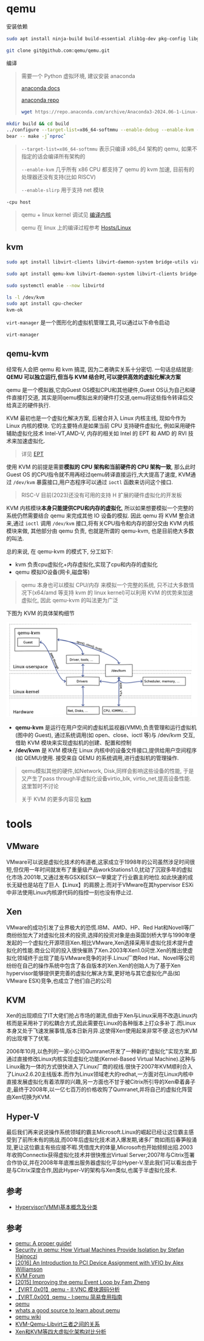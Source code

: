 
# qemu

安装依赖

```bash
sudo apt install ninja-build build-essential zlib1g-dev pkg-config libglib2.0-dev binutils-dev libpixman-1-dev libfdt-dev
```

```bash
git clone git@github.com:qemu/qemu.git
```

编译

> 需要一个 Python 虚拟环境, 建议安装 anaconda
>
> [anaconda docs](https://docs.anaconda.com/anaconda/install/linux/)
>
> [anaconda repo](https://repo.anaconda.com/archive/)
>
> ```bash
> wget https://repo.anaconda.com/archive/Anaconda3-2024.06-1-Linux-x86_64.sh
> ```

```bash
mkdir build && cd build
../configure --target-list=x86_64-softmmu --enable-debug --enable-kvm --enable-slirp
bear -- make -j`nproc`
```

> `--target-list=x86_64-softmmu` 表示只编译 x86_64 架构的 qemu, 如果不指定的话会编译所有架构的
>
> `--enable-kvm` 几乎所有 x86 CPU 都支持了 qemu 的 kvm 加速, 目前有的处理器还没有支持(比如 RISCV)
> 
> `--enable-slirp` 用于支持 net 模块

```bash
-cpu host
```

> qemu + linux kernel 调试见 [编译内核](https://luzhixing12345.github.io/klinux/articles/%E5%BF%AB%E9%80%9F%E5%BC%80%E5%A7%8B/%E7%BC%96%E8%AF%91%E5%86%85%E6%A0%B8/)
>
> qemu 在 linux 上的编译过程参考 [Hosts/Linux](https://wiki.qemu.org/Hosts/Linux)

## kvm

```bash
sudo apt install libvirt-clients libvirt-daemon-system bridge-utils virtinst libvirt-daemon virt-manager
```

```bash
sudo apt install qemu-kvm libvirt-daemon-system libvirt-clients bridge-utils virt-manager
```

```bash
sudo systemctl enable --now libvirtd
```

```bash
ls -l /dev/kvm
sudo apt install cpu-checker
kvm-ok
```

`virt-manager` 是一个图形化的虚拟机管理工具,可以通过以下命令启动

```bash
virt-manager
```

## qemu-kvm

经常有人会把 qemu 和 kvm 搞混, 因为二者确实关系十分密切. 一句话总结就是: **QEMU 可以独立运行,但当与 KVM 结合时,可以提供高效的虚拟化解决方案**

qemu 是一个模拟器,它向Guest OS模拟CPU和其他硬件,Guest OS认为自己和硬件直接打交道, 其实是同qemu模拟出来的硬件打交道,qemu将这些指令转译后交给真正的硬件执行.

KVM 最初也是一个虚拟化解决方案, 后被合并入 Linux 内核主线, 现如今作为 Linux 内核的模块. 它的主要特点是如果当前 CPU 支持硬件虚拟化, 例如采用硬件辅助虚拟化技术 Intel-VT,AMD-V, 内存的相关如 Intel 的 EPT 和 AMD 的 RVI 技术来加速虚拟化.

> 详见 [EPT](./EPT.md)

使用 KVM 的前提是需要**模拟的 CPU 架构和当前硬件的 CPU 架构一致**, 那么此时 Guest OS 的CPU指令就不用再经过qemu转译直接运行,大大提高了速度, KVM通过 `/dev/kvm` 暴露接口,用户态程序可以通过 `ioctl` 函数来访问这个接口.

> RISC-V 目前(2023)还没有可用的支持 H 扩展的硬件虚拟化的开发板

KVM 内核模块**本身只能提供CPU和内存的虚拟化**, 所以如果想要模拟一个完整的系统仍然需要结合 qemu 来完成其他 IO 设备的模拟. 因此 qemu 将 KVM 整合进来,通过 `ioctl` 调用 `/dev/kvm` 接口,将有关CPU指令和内存的部分交由 KVM 内核模块来做, 其他部分由 qemu 负责, 也就是所谓的 qemu-kvm, 也是目前绝大多数的叫法.

总的来说, 在 qemu-kvm 的模式下, 分工如下:

- kvm 负责cpu虚拟化+内存虚拟化,实现了cpu和内存的虚拟化
- qemu 模拟IO设备(网卡,磁盘等)

> qemu 本身也可以模拟 CPU/内存 来模拟一个完整的系统, 只不过大多数情况下(x64/amd 等支持 kvm 的 linux kernel)可以利用 KVM 的优势来加速虚拟化, 因此 qemu-kvm 的叫法更为广泛

下图为 KVM 的具体架构细节

![20240719233947](https://raw.githubusercontent.com/learner-lu/picbed/master/20240719233947.png)

- **qemu-kvm** 是运行在用户空间的虚拟机监视器(VMM),负责管理和运行虚拟机(图中的 Guest), 通过系统调用(如 open、close、ioctl 等)与 /dev/kvm 交互,借助 KVM 模块来实现虚拟机的创建、配置和控制
- **/dev/kvm** 是 KVM 模块在 Linux 内核中的设备文件接口,提供给用户空间程序(如 QEMU)使用. 接受来自 QEMU 的系统调用,进行虚拟机的管理操作.

> qemu模拟其他的硬件,如Network, Disk,同样会影响这些设备的性能, 于是又产生了pass through半虚拟化设备virtio_blk, virtio_net,提高设备性能. 这里暂时不讨论
>
> 关于 KVM 的更多内容见 [kvm](../kvm/intro.md)

# tools

## VMware

VMware可以说是虚拟化技术的布道者,这家成立于1998年的公司虽然涉足时间很短,但仅用一年时间就发布了重量级产品workStations1.0,扰动了沉寂多年的虚拟化市场.2001年,又通过发布GSX和ESX一举奠定了行业霸主的地位.如此快速的成长无疑也是站在了巨人【Linux】的肩膀上.而对于VMware在其hypervisor ESXi中非法使用Linux内核源代码的指控一刻也没有停止过.

## Xen

VMware的成功引发了业界极大的恐慌.IBM、AMD、HP、Red Hat和Novell等厂商纷纷加大了对虚拟化技术的投资,选择的投资对象是由英国剑桥大学与1990年便发起的一个虚拟化开源项目Xen.相比VMware,Xen选择采用半虚拟化技术提升虚拟化的性能.商业公司的投入很快催熟了Xen.2003年Xen1.0问世.Xen的推出使虚拟化领域终于出现了能与VMware竞争的对手.Linux厂商Red Hat、Novell等公司纷纷在自己的操作系统中包含了各自版本的Xen.Xen的创始人为了基于Xen hypervisor能够提供更完善的虚拟化解决方案,更好地与其它虚拟化产品(如VMware ESX)竞争,也成立了他们自己的公司

## KVM

Xen的出现顺应了IT大佬们抢占市场的潮流,但由于Xen与Linux采用不改造Linux内核而是采用补丁的松耦合方式,因此需要在Linux的各种版本上打众多补丁.而Linux本身又处于飞速发展事情,版本日新月异.这使得Xen使用起来非常不便.这也为KVM的出现埋下了伏笔.

2006年10月,以色列的一家小公司Qumranet开发了一种新的"虚拟化"实现方案_即通过直接修改Linux内核实现虚拟化功能(Kernel-Based Virtual Machine).这种与Linux融为一体的方式很快进入了Linux厂商的视线.很快于2007年KVM顺利合入了Linux2.6.20主线版本.而作为Linux领域老大的redhat,一方面对在Linux内核中直接发展虚拟化有着浓厚的兴趣,另一方面也不甘于被Citrix所引导的Xen牵着鼻子走,最终于2008年,以一亿七百万的价格收购了Qumranet,并将自己的虚拟化阵营由Xen切换为KVM.

## Hyper-V

最后我们再来说说操作系统领域的霸主Microsoft.Linux的崛起已经让这位霸主感受到了前所未有的挑战,而00年后虚拟化技术进入爆发期,诸多厂商如雨后春笋般涌现,更让这位霸主有些应接不暇.凭借庞大的体量,Microsoft也开始频频出招.2003年收购Connectix获得虚拟化技术并很快推出Virtual Server;2007年与Citrix签署合作协议,并在2008年年底推出服务器虚拟化平台Hyper-V.至此我们可以看出由于是与Citrix深度合作,因此Hyper-V的架构与Xen类似,也属于半虚拟化技术.

## 参考

- [Hypervisor(VMM)基本概念及分类](https://bbs.huaweicloud.com/blogs/369191)

## 参考

- [qemu: A proper guide!](https://www.youtube.com/watch?v=AAfFewePE7c)
- [Security in qemu: How Virtual Machines Provide Isolation by Stefan Hajnoczi](https://www.youtube.com/watch?v=YAdRf_hwxU8)
- [[2016] An Introduction to PCI Device Assignment with VFIO by Alex Williamson](https://www.youtube.com/watch?v=WFkdTFTOTpA)
- [KVM Forum](https://www.youtube.com/channel/UCRCSQmAOh7yzgheq-emy1xA)
- [[2015] Improving the qemu Event Loop by Fam Zheng](https://www.youtube.com/watch?v=sX5vAPUDJVU)
- [【VIRT.0x01】qemu - II:VNC 模块源码分析](https://arttnba3.cn/2022/07/22/VIRTUALIZATION-0X01-qemu-PART-II/)
- [【VIRT.0x00】qemu - I:qemu 简易食用指南](https://arttnba3.cn/2022/07/15/VIRTUALIZATION-0X00-qemu-PART-I/)
- [qemu](https://juniorprincewang.github.io/2018/11/15/qemu/)
- [whats a good source to learn about qemu](https://stackoverflow.com/questions/155109/whats-a-good-source-to-learn-about-qemu)
- [qemu wiki](https://wiki.qemu.org/Documentation)
- [KVM-Qemu-Libvirt三者之间的关系](https://zhuanlan.zhihu.com/p/521167414)
- [Xen和KVM等四大虚拟化架构对比分析](https://support.huawei.com/enterprise/zh/knowledge/EKB1002005920)
